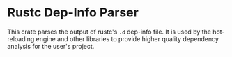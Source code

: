 # Rustc Dep-Info Parser


This crate parses the output of rustc's `.d` dep-info file. It is used by the hot-reloading engine and other libraries to provide higher quality dependency analysis for the user's project.
